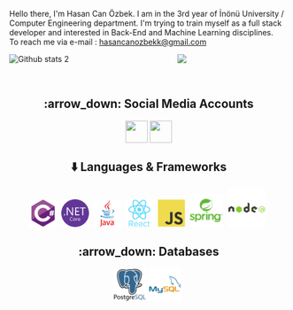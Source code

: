 Hello there, 
I'm Hasan Can Özbek. I am in the 3rd year of İnönü University / Computer Engineering department. I'm trying to train myself as a full stack developer and interested in Back-End and Machine Learning disciplines. 
<br>
To reach me via e-mail : hasancanozbekk@gmail.com

<!-- [Naereen's top languages](https://github-readme-stats.vercel.app/api/top-langs/?username=hasancanozbek&theme=blue-green) -->
<div>
  
  ![Github stats 2](https://github-readme-stats.vercel.app/api?username=hasancanozbek&show_icons=true&theme=radical)
  <img align="right" src="https://media.giphy.com/media/M9gbBd9nbDrOTu1Mqx/giphy.gif" width="200"/>
  
</div>
<br>

<h2 align="center"> :arrow_down: Social Media Accounts </h2>
<div align="center">
<a href="https://www.linkedin.com/in/hasan-can-özbek-4b4a92211/" target="blank"><img align="center" src="https://velanovascular.com/wp-content/uploads/2020/06/LinkedIn.png" height="40" width="40" /></a>
<a href="https://instagram.com/hasancanozbekk" target="blank"><img align="center" src="https://upload.wikimedia.org/wikipedia/commons/thumb/e/e7/Instagram_logo_2016.svg/1200px-Instagram_logo_2016.svg.png"  height="40" width="40" /></a>
</a>
</div>

<h2 align="center">⬇️ Languages & Frameworks</h2>

<div align="center">
  <img src="https://github.com/devicons/devicon/blob/master/icons/csharp/csharp-original.svg" title="C#" alt="C#" width="50" height="50"/>&nbsp;
  <img src="https://github.com/devicons/devicon/blob/master/icons/dotnetcore/dotnetcore-original.svg" title=".NetCore" alt=".NetCore" width="50" height="50"/>&nbsp;
  <img src="https://github.com/devicons/devicon/blob/master/icons/java/java-original-wordmark.svg" title="Java" alt="Java" width="50" height="50"/>&nbsp;
  <img src="https://github.com/devicons/devicon/blob/master/icons/react/react-original-wordmark.svg" title="React" alt="React" width="50" height="50"/>&nbsp;
  <img src="https://github.com/devicons/devicon/blob/master/icons/javascript/javascript-original.svg" title="JavaScript" alt="JavaScript" width="50" height="50"/>&nbsp;
  <img src="https://github.com/devicons/devicon/blob/master/icons/spring/spring-original-wordmark.svg" title="Spring" alt="Spring" width="60" height="60"/>&nbsp;
  <img src="https://github.com/devicons/devicon/blob/master/icons/nodejs/nodejs-original-wordmark.svg" title="NodeJS" alt="NodeJS" width="70" height="70"/>&nbsp;
</div>

<h2 align="center">:arrow_down: Databases</h2>

<div align="center">
<img height="60" width="60" title="PostgreSql"  alt="PostgreSql" src="https://github.com/devicons/devicon/blob/master/icons/postgresql/postgresql-original-wordmark.svg">
<img src="https://github.com/devicons/devicon/blob/master/icons/mysql/mysql-original-wordmark.svg" title="MySQL"  alt="MySQL" width="60" height="60"/>&nbsp;
  
</div>
